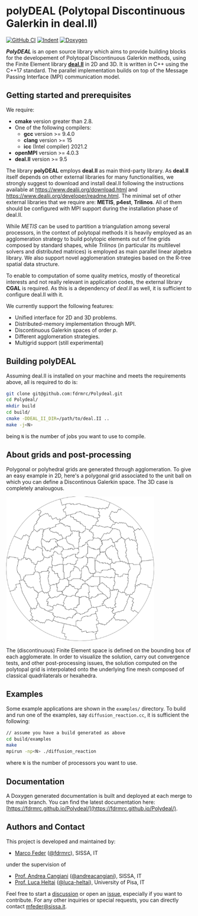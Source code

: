 # polyDEAL (Polytopal Discontinuous Galerkin in deal.II)

[![GitHub CI](https://github.com/fdrmrc/Polydeal/actions/workflows/tests.yml/badge.svg)](https://github.com/fdrmrc/Polydeal/actions/workflows/tests.yml)
[![Indent](https://github.com/fdrmrc/Polydeal/actions/workflows/indentation.yml/badge.svg)](https://github.com/fdrmrc/Polydeal/actions/workflows/indentation.yml)
[![Doxygen](https://github.com/fdrmrc/Polydeal/actions/workflows/doxygen.yml/badge.svg)](https://github.com/fdrmrc/Polydeal/actions/workflows/doxygen.yml)


***PolyDEAL*** is an open source library which aims to provide building blocks for the developement of Polytopal Discontinuous Galerkin methods, using the Finite Element library [**deal.II**](https://dealii.org) in 2D and 3D. It is written in C++ using the C++17 standard. The parallel implementation builds on top of the Message Passing Interface (MPI) communication model.




## Getting started and prerequisites

We require:
- **cmake** version greater than 2.8.
- One of the following compilers:
    -  **gcc** version  >= 9.4.0
    -  **clang** version >= 15
    -  **icc** (Intel compiler) 2021.2
- **openMPI** version  >= 4.0.3
- **deal.II** version >= 9.5

The library **polyDEAL** employs **deal.II** as main third-party library. As **deal.II** itself depends on other external libraries for many functionalities, we strongly suggest to download and install deal.II following the instructions available at https://www.dealii.org/download.html and https://www.dealii.org/developer/readme.html. The minimal set of other external libraries that we require are: **METIS**, **p4est**, **Trilinos**. All of them should be configured with MPI support during the installation phase of deal.II. 

While *METIS* can be used to partition a triangulation among several processors, in the context of polytopal methods it is heavily employed as an agglomeration strategy to build polytopic elements out of fine grids composed by standard shapes, while *Trilinos* (in particular its multilevel solvers and distributed matrices) is employed as main parallel linear algebra library. We also support novel agglomeration strategies based on the R-tree spatial data structure.


To enable to computation of some quality metrics, mostly of theoretical interests and not really relevant in application codes, the external library **CGAL** is required. As this is a dependency of *deal.II* as well, it is sufficient to configure deal.II with it.

We currently support the following features:
* Unified interface for 2D and 3D problems.
* Distributed-memory implementation through MPI.
* Discontinuous Galerkin spaces of order $p$.
* Different agglomeration strategies.
* Multigrid support (still experimental)

## Building polyDEAL 
Assuming deal.II is installed on your machine and meets the requirements above, all is required to do is:

```bash
git clone git@github.com:fdrmrc/Polydeal.git
cd Polydeal/
mkdir build
cd build/
cmake -DDEAL_II_DIR=/path/to/deal.II ..
make -j<N>
```
being ```N``` is the number of jobs you want to use to compile.


## About grids and post-processing
Polygonal or polyhedral grids are generated through agglomeration. To give an easy example in 2D, here's a polygonal grid associated to the unit ball on which you can define a Discontinous Galerkin space. The 3D case is completely analougous.

[<img src="meshes/polygonmetis_80.png" width="400">]()

The (discontinuous) Finite Element space is defined on the bounding box of each agglomerate. In order to visualize the solution, carry out convergence tests, and other post-processing issues, the solution computed on the polytopal grid is interpolated onto the underlying fine mesh composed of classical quadrilaterals or hexahedra. 

## Examples
Some example applications are shown in the ```examples/``` directory. To build and run one of the examples, say ```diffusion_reaction.cc```, it is sufficient the following:
```bash
// assume you have a build generated as above
cd build/examples
make
mpirun -np<N> ./diffusion_reaction
```
where ```N``` is the number of processors you want to use.



## Documentation
A Doxygen generated documentation is built and deployed at each merge to the main branch. You can find the latest documentation here: [https://fdrmrc.github.io/Polydeal/](https://fdrmrc.github.io/Polydeal/).

## Authors and Contact

This project is developed and maintained by:
- [Marco Feder](https://www.math.sissa.it/users/marco-feder) ([@fdrmrc](https://github.com/fdrmrc)), SISSA, IT

under the supervision of 
- [Prof. Andrea Cangiani](https://people.sissa.it/~acangian/) ([@andreacangiani](https://github.com/andreacangiani)), SISSA, IT
- [ Prof. Luca Heltai](https://sites.google.com/view/luca-heltai) ([@luca-heltai](https://github.com/luca-heltai)), University of Pisa, IT


Feel free to start a [discussion](https://github.com/fdrmrc/Polydeal/discussions) or open an [issue](https://github.com/fdrmrc/Polydeal/issues), especially if you want to contribute. For any other inquiries or special requests, you can directly contact mfeder@sissa.it.
